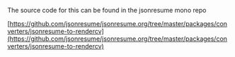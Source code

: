 
The source code for this can be found in the jsonresume mono repo 

[https://github.com/jsonresume/jsonresume.org/tree/master/packages/converters/jsonresume-to-rendercv](https://github.com/jsonresume/jsonresume.org/tree/master/packages/converters/jsonresume-to-rendercv)